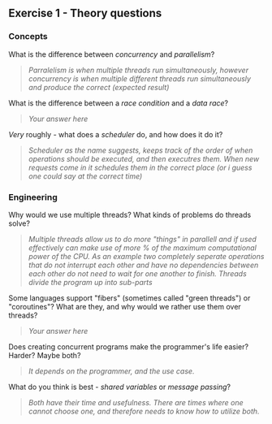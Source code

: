 Exercise 1 - Theory questions
-----------------------------

### Concepts

What is the difference between *concurrency* and *parallelism*?
> *Parralelism is when multiple threads run simultaneously, however concurrency is when multiple different threads run simultaneously and produce the correct (expected result)*

What is the difference between a *race condition* and a *data race*? 
> *Your answer here* 
 
*Very* roughly - what does a *scheduler* do, and how does it do it?
> *Scheduler as the name suggests, keeps track of the order of when operations should be executed, and then executres them. When new requests come in it schedules them in the correct place (or i guess one could say at the correct time)* 


### Engineering

Why would we use multiple threads? What kinds of problems do threads solve?
> *Multiple threads allow us to do more "things" in parallell and if used effectively can make use of more % of the maximum computational power of the CPU. As an example two completely seperate operations that do not interrupt each other and have no dependencies between each other do not need to wait for one another to finish. Threads divide the program up into sub-parts*

Some languages support "fibers" (sometimes called "green threads") or "coroutines"? What are they, and why would we rather use them over threads?
> *Your answer here*

Does creating concurrent programs make the programmer's life easier? Harder? Maybe both?
> *It depends on the programmer, and the use case.*

What do you think is best - *shared variables* or *message passing*?
> *Both have their time and usefulness. There are times where one cannot choose one, and therefore needs to know how to utilize both.*


